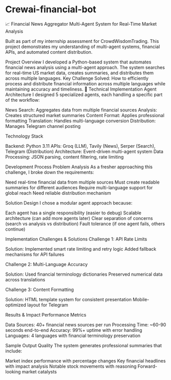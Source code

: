 # Crewai-financial-bot
📈 Financial News Aggregator
Multi-Agent System for Real-Time Market Analysis

Built as part of my internship assessment for CrowdWisdomTrading. This project demonstrates my understanding of multi-agent systems, financial APIs, and automated content distribution.

 Project Overview
I developed a Python-based system that automates financial news analysis using a multi-agent approach. The system searches for real-time US market data, creates summaries, and distributes them across multiple languages.
Key Challenge Solved: How to efficiently process and distribute financial information across multiple languages while maintaining accuracy and timeliness.
🔧 Technical Implementation
Agent Architecture
I designed 5 specialized agents, each handling a specific part of the workflow:

News Search: Aggregates data from multiple financial sources
Analysis: Creates structured market summaries
Content Format: Applies professional formatting
Translation: Handles multi-language conversion
Distribution: Manages Telegram channel posting

Technology Stack

Backend: Python 3.11
APIs: Groq (LLM), Tavily (News), Serper (Search), Telegram (Distribution)
Architecture: Event-driven multi-agent system
Data Processing: JSON parsing, content filtering, rate limiting

 Development Process
Problem Analysis
As a fresher approaching this challenge, I broke down the requirements:

Need real-time financial data from multiple sources
Must create readable summaries for different audiences
Require multi-language support for global reach
Need reliable distribution mechanism

Solution Design
I chose a modular agent approach because:

Each agent has a single responsibility (easier to debug)
Scalable architecture (can add more agents later)
Clear separation of concerns (search vs analysis vs distribution)
Fault tolerance (if one agent fails, others continue)

Implementation Challenges & Solutions
Challenge 1: API Rate Limits

Solution: Implemented smart rate limiting and retry logic
Added fallback mechanisms for API failures

Challenge 2: Multi-Language Accuracy

Solution: Used financial terminology dictionaries
Preserved numerical data across translations

Challenge 3: Content Formatting

Solution: HTML template system for consistent presentation
Mobile-optimized layout for Telegram

 Results & Impact
Performance Metrics

Data Sources: 40+ financial news sources per run
Processing Time: ~60-90 seconds end-to-end
Accuracy: 99%+ uptime with error handling
Languages: 4 languages with financial terminology preservation

Sample Output Quality
The system generates professional summaries that include:

Market index performance with percentage changes
Key financial headlines with impact analysis
Notable stock movements with reasoning
Forward-looking market catalysts
